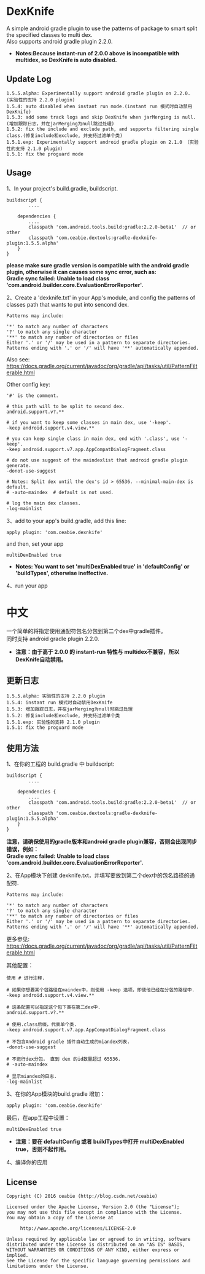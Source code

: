 # DexKnife

A simple android gradle plugin to use the patterns of package to smart split the specified classes to multi dex.<br />
Also supports android gradle plugin 2.2.0.

- **Notes:Because instant-run of 2.0.0 above is incompatible with multidex, so DexKnife is auto disabled.**

Update Log
----------
    1.5.5.alpha: Experimentally support android gradle plugin on 2.2.0. (实验性的支持 2.2.0 plugin)
    1.5.4: auto disabled when instant run mode.(instant run 模式时自动禁用DexKnife)
    1.5.3: add some track logs and skip DexKnife when jarMerging is null.(增加跟踪日志，并在jarMerging为null跳过处理)
    1.5.2: fix the include and exclude path, and supports filtering single class.(修复include和exclude, 并支持过滤单个类)
    1.5.1.exp: Experimentally support android gradle plugin on 2.1.0 （实验性的支持 2.1.0 plugin）
    1.5.1: fix the proguard mode

Usage
--------

1、In your project's build.gradle, buildscript.

    buildscript {
            ....

        dependencies {
            ....
            classpath 'com.android.tools.build:gradle:2.2.0-beta1'  // or other
            classpath 'com.ceabie.dextools:gradle-dexknife-plugin:1.5.5.alpha'
        }
    }

**please make sure gradle version is compatible with the android gradle plugin, otherwise it can causes some sync error, such as:<br />
Gradle sync failed: Unable to load class 'com.android.builder.core.EvaluationErrorReporter'.**

2、Create a 'dexknife.txt' in your App's module, and config the patterns of classes path that wants to put into sencond dex.

    Patterns may include:

    '*' to match any number of characters
    '?' to match any single character
    '**' to match any number of directories or files
    Either '.' or '/' may be used in a pattern to separate directories.
    Patterns ending with '.' or '/' will have '**' automatically appended.

Also see: https://docs.gradle.org/current/javadoc/org/gradle/api/tasks/util/PatternFilterable.html

Other config key:

    '#' is the comment.

    # this path will to be split to second dex.
    android.support.v?.**

    # if you want to keep some classes in main dex, use '-keep'.
    -keep android.support.v4.view.**

    # you can keep single class in main dex, end with '.class', use '-keep'.
    -keep android.support.v7.app.AppCompatDialogFragment.class

    # do not use suggest of the maindexlist that android gradle plugin generate.
    -donot-use-suggest

    # Notes: Split dex until the dex's id > 65536. --minimal-main-dex is default.
    # -auto-maindex  # default is not used.

    # log the main dex classes.
    -log-mainlist

3、add to your app's build.gradle, add this line:

    apply plugin: 'com.ceabie.dexnkife'

and then, set your app

    multiDexEnabled true

   - **Notes: You want to set 'multiDexEnabled true' in 'defaultConfig' or 'buildTypes', otherwise ineffective.**

4、run your app

# 中文

一个简单的将指定使用通配符包名分包到第二个dex中gradle插件。<br />
同时支持 android gradle plugin 2.2.0.

- **注意：由于高于 2.0.0 的 instant-run 特性与 multidex不兼容，所以DexKnife自动禁用。**

更新日志
--------
    1.5.5.alpha: 实验性的支持 2.2.0 plugin
    1.5.4: instant run 模式时自动禁用DexKnife
    1.5.3: 增加跟踪日志，并在jarMerging为null时跳过处理
    1.5.2: 修复include和exclude, 并支持过滤单个类
    1.5.1.exp: 实验性的支持 2.1.0 plugin
    1.5.1: fix the proguard mode

使用方法
--------

1、在你的工程的 build.gradle 中 buildscript:

    buildscript {
            ....

        dependencies {
            ....
            classpath 'com.android.tools.build:gradle:2.2.0-beta1'  // or other
            classpath 'com.ceabie.dextools:gradle-dexknife-plugin:1.5.5.alpha'
        }
    }

 **注意，请确保使用的gradle版本和android gradle plugin兼容，否则会出现同步错误，例如：<br />
      Gradle sync failed: Unable to load class 'com.android.builder.core.EvaluationErrorReporter'.**

2、在App模块下创建 dexknife.txt，并填写要放到第二个dex中的包名路径的通配符.

    Patterns may include:

    '*' to match any number of characters
    '?' to match any single character
    '**' to match any number of directories or files
    Either '.' or '/' may be used in a pattern to separate directories.
    Patterns ending with '.' or '/' will have '**' automatically appended.

更多参见: https://docs.gradle.org/current/javadoc/org/gradle/api/tasks/util/PatternFilterable.html

其他配置：

    使用 # 进行注释.

    # 如果你想要某个包路径在maindex中，则使用 -keep 选项，即使他已经在分包的路径中.
    -keep android.support.v4.view.**

    # 这条配置可以指定这个包下类在第二dex中.
    android.support.v?.**

    # 使用.class后缀，代表单个类.
    -keep android.support.v7.app.AppCompatDialogFragment.class

    # 不包含Android gradle 插件自动生成的miandex列表.
    -donot-use-suggest

    # 不进行dex分包， 直到 dex 的id数量超过 65536.
    # -auto-maindex

    # 显示miandex的日志.
    -log-mainlist


3、在你的App模块的build.gradle 增加：

    apply plugin: 'com.ceabie.dexnkife'

最后，在app工程中设置：

    multiDexEnabled true

   - **注意：要在 defaultConfig 或者 buildTypes中打开 multiDexEnabled true，否则不起作用。**

4、编译你的应用

## License

```
Copyright (C) 2016 ceabie (http://blog.csdn.net/ceabie)

Licensed under the Apache License, Version 2.0 (the "License");
you may not use this file except in compliance with the License.
You may obtain a copy of the License at

     http://www.apache.org/licenses/LICENSE-2.0

Unless required by applicable law or agreed to in writing, software
distributed under the License is distributed on an "AS IS" BASIS,
WITHOUT WARRANTIES OR CONDITIONS OF ANY KIND, either express or implied.
See the License for the specific language governing permissions and
limitations under the License.
```
